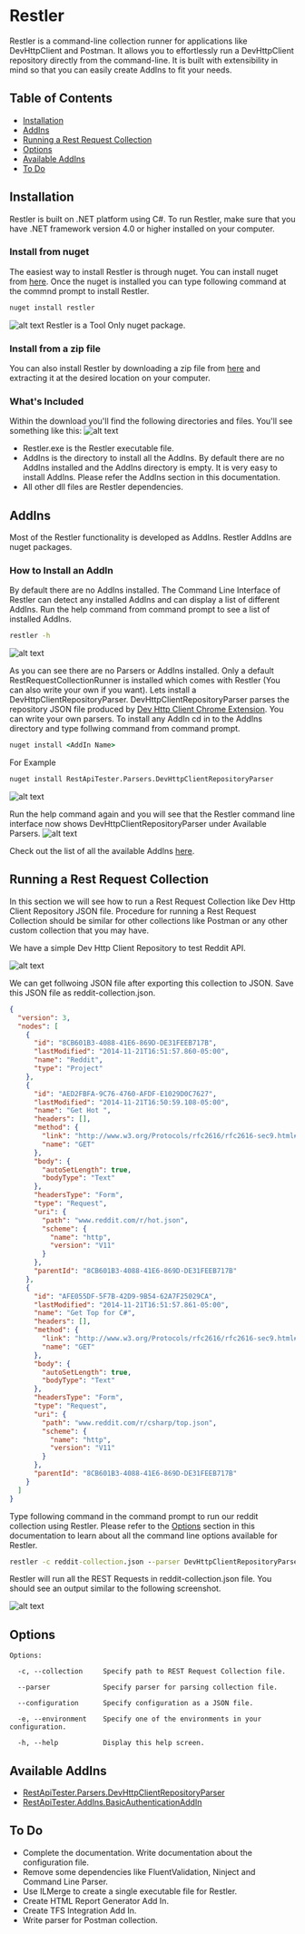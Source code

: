 # Restler

Restler is a command-line collection runner for applications like DevHttpClient and Postman. It allows you to effortlessly run a DevHttpClient repository directly from the command-line. It is built with extensibility in mind so that you can easily create AddIns to fit your needs.

## Table of Contents

 - [Installation](#installation)
 - [AddIns](#addins)
 - [Running a Rest Request Collection](#running-a-rest-request-collection)
 - [Options](#options)
 - [Available AddIns](#available-addins)
 - [To Do](#to-do)

## Installation

Restler is built on .NET platform using C#. To run Restler, make sure that you have .NET framework version 4.0 or higher installed on your computer.

### Install from nuget

The easiest way to install Restler is through nuget. You can install nuget from [here](https://www.nuget.org/). Once the nuget is installed you can type following command at the commnd prompt to install Restler.
```cmd
nuget install restler
```
![alt text](http://i.imgur.com/Rerw0ZK.png "restler install from nuget")
Restler is a Tool Only nuget package.

### Install from a zip file

You can also install Restler by downloading a zip file from [here](https://drive.google.com/file/d/0B1en8SOjvkGZWFE5eExUYnZzMXM/view?usp=sharing) and extracting it at the desired location on your computer.

### What's Included

Within the download you'll find the following directories and files. You'll see something like this:
![alt text](http://i.imgur.com/vhxkVsn.png "restler whats included")
 - Restler.exe is the Restler executable file.
 - AddIns is the directory to install all the AddIns. By default there are no AddIns installed and the AddIns directory is empty. It is very easy to install AddIns. Please refer the AddIns section in this documentation.
 - All other dll files are Restler dependencies.

## AddIns

Most of the Restler functionality is developed as AddIns. Restler AddIns are nuget packages. 

### How to Install an AddIn

By default there are no AddIns installed. The Command Line Interface of Restler can detect any installed AddIns and can display a list of different AddIns. Run the help command from command prompt to see a list of installed AddIns. 
```cmd
restler -h
```
![alt text](http://i.imgur.com/eLyqQzg.png "restler help")

As you can see there are no Parsers or AddIns installed. Only a default RestRequestCollectionRunner is installed which comes with Restler (You can also write your own if you want). Lets install a DevHttpClientRepositoryParser. DevHttpClientRepositoryParser parses the repository JSON file produced by [Dev Http Client Chrome Extension](https://chrome.google.com/webstore/detail/dhc-resthttp-api-client/aejoelaoggembcahagimdiliamlcdmfm?hl=en). You can write your own parsers. To install any AddIn cd in to the AddIns directory and type follwing command from command prompt.
```cmd
nuget install <AddIn Name>
```
For Example
```cmd
nuget install RestApiTester.Parsers.DevHttpClientRepositoryParser
```
![alt text](http://i.imgur.com/cSQRjoS.png "restler install addins")

Run the help command again and you will see that the Restler command line interface now shows DevHttpClientRepositoryParser under Available Parsers.
![alt text](http://i.imgur.com/df3Gz5x.png "restler help showing addins list")

Check out the list of all the available AddIns [here](#available-addins).

## Running a Rest Request Collection

In this section we will see how to run a Rest Request Collection like Dev Http Client Repository JSON file. Procedure for running a Rest Request Collection should be similar for other collections like Postman or any other custom collection that you may have.

We have a simple Dev Http Client Repository to test Reddit API.

![alt text](http://i.imgur.com/jd4xQ2b.png "restler simple dhc rest request collection")

We can get follwoing JSON file after exporting this collection to JSON. Save this JSON file as reddit-collection.json.
```json
{
  "version": 3,
  "nodes": [
    {
      "id": "8CB601B3-4088-41E6-869D-DE31FEEB717B",
      "lastModified": "2014-11-21T16:51:57.860-05:00",
      "name": "Reddit",
      "type": "Project"
    },
    {
      "id": "AED2FBFA-9C76-4760-AFDF-E1029D0C7627",
      "lastModified": "2014-11-21T16:50:59.108-05:00",
      "name": "Get Hot ",
      "headers": [],
      "method": {
        "link": "http://www.w3.org/Protocols/rfc2616/rfc2616-sec9.html#sec9.3",
        "name": "GET"
      },
      "body": {
        "autoSetLength": true,
        "bodyType": "Text"
      },
      "headersType": "Form",
      "type": "Request",
      "uri": {
        "path": "www.reddit.com/r/hot.json",
        "scheme": {
          "name": "http",
          "version": "V11"
        }
      },
      "parentId": "8CB601B3-4088-41E6-869D-DE31FEEB717B"
    },
    {
      "id": "AFE055DF-5F7B-42D9-9B54-62A7F25029CA",
      "lastModified": "2014-11-21T16:51:57.861-05:00",
      "name": "Get Top for C#",
      "headers": [],
      "method": {
        "link": "http://www.w3.org/Protocols/rfc2616/rfc2616-sec9.html#sec9.3",
        "name": "GET"
      },
      "body": {
        "autoSetLength": true,
        "bodyType": "Text"
      },
      "headersType": "Form",
      "type": "Request",
      "uri": {
        "path": "www.reddit.com/r/csharp/top.json",
        "scheme": {
          "name": "http",
          "version": "V11"
        }
      },
      "parentId": "8CB601B3-4088-41E6-869D-DE31FEEB717B"
    }
  ]
}
```
Type following command in the command prompt to run our reddit collection using Restler. Please refer to the [Options](#options) section in this documentation to learn about all the command line options available for Restler.
```cmd
restler -c reddit-collection.json --parser DevHttpClientRepositoryParser
```
Restler will run all the REST Requests in reddit-collection.json file. You should see an output similar to the following screenshot.

![alt text](http://i.imgur.com/I2uAbr7.png "restler simple collection run output")

## Options

```text
Options:

  -c, --collection     Specify path to REST Request Collection file.

  --parser             Specify parser for parsing collection file.

  --configuration      Specify configuration as a JSON file.

  -e, --environment    Specify one of the environments in your configuration.

  -h, --help           Display this help screen.
```

## Available AddIns

 - [RestApiTester.Parsers.DevHttpClientRepositoryParser ](https://www.nuget.org/packages/RestApiTester.Parsers.DevHttpClientRepositoryParser/)
 - [RestApiTester.AddIns.BasicAuthenticationAddIn](https://www.nuget.org/packages/RestApiTester.AddIns.BasicAuthenticationAddIn/)

## To Do

 - Complete the documentation. Write documentation about the configuration file.
 - Remove some dependencies like FluentValidation, Ninject and Command Line Parser.
 - Use ILMerge to create a single executable file for Restler.
 - Create HTML Report Generator Add In.
 - Create TFS Integration Add In.
 - Write parser for Postman collection.